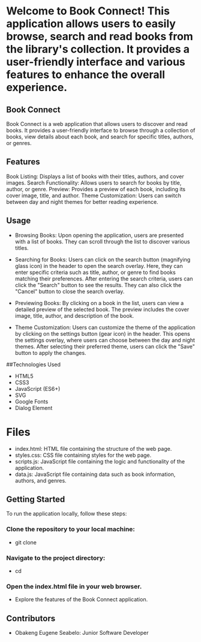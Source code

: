 # Welcome to Book Connect! This application allows users to easily browse, search and read books from the library's collection. It provides a user-friendly interface and various features to enhance the overall experience.


## Book Connect
Book Connect is a web application that allows users to discover and read books. It provides a user-friendly interface to browse through a collection of books, view details about each book, and search for specific titles, authors, or genres.

## Features
Book Listing: Displays a list of books with their titles, authors, and cover images.
Search Functionality: Allows users to search for books by title, author, or genre.
Preview: Provides a preview of each book, including its cover image, title, and author.
Theme Customization: Users can switch between day and night themes for better reading experience.

## Usage
- Browsing Books: Upon opening the application, users are presented with a list of books. They can scroll through the list to discover various titles.

- Searching for Books: Users can click on the search button (magnifying glass icon) in the header to open the search overlay. Here, they can enter specific criteria such as title, author, or genre to find books matching their preferences. After entering the search criteria, users can click the "Search" button to see the results. They can also click the "Cancel" button to close the search overlay.

- Previewing Books: By clicking on a book in the list, users can view a detailed preview of the selected book. The preview includes the cover image, title, author, and description of the book.

- Theme Customization: Users can customize the theme of the application by clicking on the settings button (gear icon) in the header. This opens the settings overlay, where users can choose between the day and night themes. After selecting their preferred theme, users can click the "Save" button to apply the changes.

##Technologies Used
- HTML5
- CSS3 
- JavaScript (ES6+)
- SVG
- Google Fonts
- Dialog Element

# Files
- index.html: HTML file containing the structure of the web page.
- styles.css: CSS file containing styles for the web page.
- scripts.js: JavaScript file containing the logic and functionality of the application.
- data.js: JavaScript file containing data such as book information, authors, and genres.

## Getting Started
To run the application locally, follow these steps:

### Clone the repository to your local machine:
- git clone <repository-url>

### Navigate to the project directory:
- cd <project-directory>

### Open the index.html file in your web browser.
- Explore the features of the Book Connect application.

## Contributors
- Obakeng Eugene Seabelo: Junior Software Developer